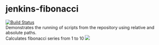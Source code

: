 # jenkins-fibonacci 
[![Build Status](http://3.210.68.140/buildStatus/icon?job=jenkins-fibonacci)](http://3.210.68.140/job/jenkins-fibonacci/)<br>
Demonstrates the running of scripts from the repository using relative and absolute paths.<br>
Calculates fibonacci series from 1 to 10
<img src="http://3.210.68.140/job/jenkins-fibonacci/badge/icon"/>
